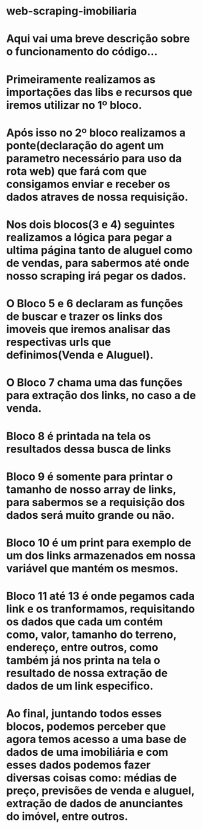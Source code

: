 # web-scraping-imobiliaria

# Aqui vai uma breve descrição sobre o funcionamento do código...

# Primeiramente realizamos as importações das libs e recursos que iremos utilizar no 1º bloco.

# Após isso no 2º bloco realizamos a ponte(declaração do agent um parametro necessário para uso da rota web) que fará com que consigamos enviar e receber os dados atraves de nossa requisição.

# Nos dois blocos(3 e 4) seguintes realizamos a lógica para pegar a ultima página tanto de aluguel como de vendas, para sabermos até onde nosso scraping irá pegar os dados.

# O Bloco 5 e 6 declaram as funções de buscar e trazer os links dos imoveis que iremos analisar das respectivas urls que definimos(Venda e Aluguel).

# O Bloco 7 chama uma das funções para extração dos links, no caso a de venda.

# Bloco 8 é printada na tela os resultados dessa busca de links

# Bloco 9 é somente para printar o tamanho de nosso array de links, para sabermos se a requisição dos dados será muito grande ou não.

# Bloco 10 é um print para exemplo de um dos links armazenados em nossa variável que mantém os mesmos.

# Bloco 11 até 13 é onde pegamos cada link e os tranformamos, requisitando os dados que cada um contém como, valor, tamanho do terreno, endereço, entre outros, como também já nos printa na tela o resultado de nossa extração de dados de um link especifico. 

# Ao final, juntando todos esses blocos, podemos perceber que agora temos acesso a uma base de dados de uma imobiliária e com esses dados podemos fazer diversas coisas como: médias de preço, previsões de venda e aluguel, extração de dados de anunciantes do imóvel, entre outros.
